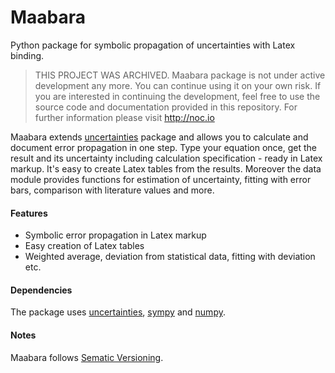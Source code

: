 Maabara
=======

Python package for symbolic propagation of uncertainties with Latex binding.

> THIS PROJECT WAS ARCHIVED. Maabara package is not under active development any more. You can continue using it on your own risk. If you are interested in continuing the development, feel free to use the source code and documentation provided in this repository. For further information please visit http://noc.io

Maabara extends [uncertainties](http://pythonhosted.org/uncertainties/) package and allows you to calculate and document error propagation in one step. Type your equation once, get the result and its uncertainty including calculation specification - ready in Latex markup. It's easy to create Latex tables from the results. Moreover the data module provides functions for estimation of uncertainty, fitting with error bars, comparison with literature values and more.

#### Features
- Symbolic error propagation in Latex markup
- Easy creation of Latex tables
- Weighted average, deviation from statistical data, fitting with deviation etc.

#### Dependencies

The package uses [uncertainties](http://pythonhosted.org/uncertainties/), [sympy](http://sympy.org/en/index.html) and [numpy](http://www.numpy.org/).

#### Notes

Maabara follows [Sematic Versioning](http://www.semver.org).
